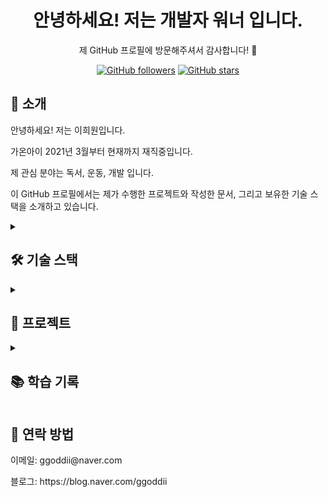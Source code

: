 <div align="center">
  <h1>안녕하세요! 저는 개발자 워너 입니다.</h1>
  <p>제 GitHub 프로필에 방문해주셔서 감사합니다! 🎉</p>
</div>
<p align="center">
  <a href="https://github.com/leeheeweon"><img alt="GitHub followers" src="https://img.shields.io/github/followers/leeheeweon?label=Follow&style=social"></a>
  <a href="https://github.com/leeheeweon"><img alt="GitHub stars" src="https://img.shields.io/github/stars/leeheeweon?label=Stars&style=social"></a>
</p>
<h2>👋 소개</h2>
<p>안녕하세요! 저는 이희원입니다.</p> 
<p>가온아이 2021년 3월부터 현재까지 재직중입니다.</p> 
<p>제 관심 분야는 독서, 운동, 개발 입니다.</p> 
<p>이 GitHub 프로필에서는 제가 수행한 프로젝트와 작성한 문서, 그리고 보유한 기술 스택을 소개하고 있습니다.</p>



<details>
<summary><h2>🛠️ 기술 스택</h2></summary>
<div align="left">
<p><strong>Backend</strong></p>
<img src="https://img.shields.io/badge/Spring Boot-6DB33F?style=flat-square&logo=spring boot&logoColor=white"> 
<img src="https://img.shields.io/badge/Spring-6DB33F?style=flat-square&logo=Spring&logoColor=white" alt="Spring" />
<img src="https://img.shields.io/badge/Java-007396?style=flat-square&logo=Java&logoColor=white" alt="Java" />
</div>
  
<!-- Database -->
<div align="left">
<p><strong>Database</strong></p>  
<img src="https://img.shields.io/badge/Oracle-F80000?style=flat-square&logo=oracle&logoColor=white"> 
<img src="https://img.shields.io/badge/Mysql-4479A1?style=flat-square&logo=mysql&logoColor=white">  
</div>

<!-- Server -->
<div align="left">
<p><strong>Server</strong></p>
  <img src="https://img.shields.io/badge/Linux-FCC624?style=flat-square&logo=linux&logoColor=black"> 
  <img src="https://img.shields.io/badge/Apache tomcat-F8DC75?style=flat-square&logo=apachetomcat&logoColor=black">
  <img src="https://img.shields.io/badge/Amazon AWS-232F3E?style=flat-square&logo=amazon aws&logoColor=white">   
</div>

<!-- Frontend -->
<div align="left">
  <p><strong>Frontend</strong></p>
  <img src="https://img.shields.io/badge/HTML5-E34F26?style=flat-square&logo=html5&logoColor=white"> 
  <img src="https://img.shields.io/badge/CSS-1572B6?style=flat-square&logo=css3&logoColor=white"> 
  <img src="https://img.shields.io/badge/Javascript-F7DF1E?style=flat-square&logo=javascript&logoColor=black"> 
  <img src="https://img.shields.io/badge/Bootstrap-7952B3?style=flat-square&logo=bootstrap&logoColor=white">
</div>

 <!-- Others -->
<div align="left">
  <p><strong>Others</strong></p>
  <img src="https://img.shields.io/badge/Python-3776AB?style=flat-square&logo=python&logoColor=white"> 
  <img src="https://img.shields.io/badge/Intellijidea-000000?style=flat-square&logo=intellijidea&logoColor=white" alt="Git" />
  <img src="https://img.shields.io/badge/Git-F05032?style=flat-square&logo=Git&logoColor=white" alt="Git" />
  <img src="https://img.shields.io/badge/Github-000000?style=flat-square&logo=github&logoColor=white" alt="Git" />
</div>
</details>

<details>
<summary><h2>🚀 프로젝트</h2></summary>
<!-- 한국해양교통안전공단 -->
<table>
  <tr>
    <th width="120">프로젝트명</th>
    <td>한국해양교통안전공단 <a href="https://github.com/leeheeweon/leeheeweon/files/12913627/KOREA.MARITIME.TRANSPORTATION.SAFETY.AUTHORITY_20220407.pdf">개발문서 바로가기</a></td>
  </tr>
  <tr>
    <th width="120">작업기간</th>
    <td>2021.11.08~2022.06.30</td>
  </tr>
  <tr>
    <th width="120">개발환경</th>
    <td>Java8, 전자정부프레임워크</td>
  </tr>
   <tr>
    <th width="120">사용기술</th>
    <td>Spring batch, Mybatis, RestFull API</td>
  </tr>
  <tr>
  <th width="120">소개</th>
  <td>가온아이를 중심으로 여러 회사들과 협업하여 진행한 프로젝트로서 한국해양교통안전공단이 10년간 사용하였던 파워빌더 프로그램을 자바, 스프링을 사용하여 재구성 하였다.</td>
  </tr>
</table>
<p align="center">
  <img src ="https://github.com/leeheeweon/leeheeweon/assets/81005061/bb4b6f77-62f9-4c5b-a21a-089c2c9e5f76" width="300">
  <img src ="https://github.com/leeheeweon/leeheeweon/assets/81005061/71ae1931-c9de-434d-93b4-b03e19e3f964" width="300">
  <img src ="https://github.com/leeheeweon/leeheeweon/assets/81005061/524058ec-97e3-42ad-9a9b-ac2d28046697" width="300">
</p>
<br>

<!--청약 및 빌링 조회 프로그램-->
<table>
  <tr>
    <th width="120">프로젝트명</th>
    <td>SubsCheck  <a href="https://subscheck.notion.site/SubsCheck-fc47a10b84b8474086ed113dc128167b?pvs=4">개발문서 바로가기</a></td>
  </tr>
   <tr>
    <th width="120">작업기간</th>
    <td>2023년 09월 18일 ~ 2023년 10월 20일</td>
  </tr>
  <tr>
    <th width="120">개발환경</th>
    <td>Java 17, Springboot 3.1.3</td>
  </tr>
  <tr>
    <th width="120">사용기술</th>
    <td>Java mail, JPA, Tymeleaf, Springboot valid</td>
  </tr>
  <tr>
    <th width="120">소개</th>
    <td>청약 및 빌링 조회 프로그램은 고객이 청약(구독, 계약 등)과 관련된 정보를 쉽게 확인하고 빌링(요금 청구) 정보를 관리할 수 있는 소프트웨어 도구입니다</td>
  </tr>
</table>
<p align="center" border="1 solid black" >
  <img  src ="https://github.com/leeheeweon/leeheeweon/assets/81005061/2797df93-4606-4ce0-891d-103fd6ad02cc" width="300">
  <img src ="https://github.com/leeheeweon/leeheeweon/assets/81005061/065b94f5-6e5b-49c3-99e6-a7fb85d5e3dd" width="300">
  <img src ="https://github.com/leeheeweon/leeheeweon/assets/81005061/5bf5037a-a637-4345-a8c1-5f6e1756ccb0" width="300">
</p>
</details>

<details>
<summary><h2>📚 학습 기록</h2></summary>
[읽은 책]
<ul>
  <li><a href="https://blog.naver.com/ggoddii/222267232289" target="_blank">Clean Agile 클린애자일 - 로버트 C.마틴 2021. 3. 7<a></li>
  <li><a href="https://blog.naver.com/ggoddii/222291082452" target="_blank">더 클린 코더 (The Clean Coder) - 로버트 C.마틴 2021. 3. 29<a></li>
  <li><a href="https://blog.naver.com/ggoddii/222442035073" target="_blank">리눅스*그냥 재미로 - 리누스 토발즈 2021. 7. 23<a></li>
  <li><a href="https://blog.naver.com/ggoddii/222506149429" target="_blank">객체지향 사실과 오해 - 조영호 2021. 9. 15<a></li>
  <li><a href="https://blog.naver.com/ggoddii/222528158167" target="_blank">소프트웨어 장인 - 산드로 만쿠소 2021. 10. 6<a></li>
  <li><a href="https://blog.naver.com/ggoddii/222910814293" target="_blank">커리어 스킬 - 존 손메즈 2022. 10. 26<a></li>
  <li><a href="https://blog.naver.com/ggoddii/223065486694" target="_blank">Generative_ChatGPT - 강정수 외 2023. 4. 5<a></li>
</ul>
<br>

[인터넷 강의]
<ul>
  <li>스프링 입문 - 코드로 배우는 스프링 부트, 웹 MVC, DB 접근 기술</li>
  <li><a href="https://github.com/leeheeweon/leeheeweon/assets/81005061/70d79c7f-7be3-40c1-a532-95916facb26f">스프링 MVC 1편 - 백엔드 웹 개발 핵심 기술</a></li>
  <li><a href="https://github.com/leeheeweon/leeheeweon/assets/81005061/88b90739-140b-4798-b26a-ca2928303f3a">모든 개발자를 위한 HTTP 웹 기본 지식</a></li>
  <li><a href="https://github.com/leeheeweon/leeheeweon/assets/81005061/26a73de6-c463-4d86-9a0a-db3c75b6825b">스프링 MVC 2편 - 백엔드 웹 개발 활용 기술</a></li>
  <li><a href="https://github.com/leeheeweon/leeheeweon/assets/81005061/3ae8908c-f5c8-4a37-97d3-875df88d1260">스프링 핵심 원리 - 고급편</a></li>
  <li><a href="https://github.com/leeheeweon/leeheeweon/assets/81005061/d9c1ecc1-e30c-4487-9898-f88f08f12288">스프링 핵심 원리 - 기본편</a></li>
  <li><a href="https://github.com/leeheeweon/leeheeweon/assets/81005061/71ed0725-8b08-43ca-9860-cb0b6167ea5e">더 자바, Java 8</a></li>
  <li><a href="https://github.com/leeheeweon/leeheeweon/assets/81005061/aeb6f3fc-414b-46ce-95e8-b97d67120d54">더 자바, 코드를 조작하는 다양한 방법</a></li>
  <li><a href="https://github.com/leeheeweon/leeheeweon/assets/81005061/df7bfbf0-4642-473a-b698-3116a7678be9">스프링 DB 1편 - 데이터 접근 핵심 원리</a></li>
  <li><a href="https://github.com/leeheeweon/leeheeweon/assets/81005061/962ebd6e-9067-490c-a203-08afd52a31df">자바 ORM 표준 JPA 프로그래밍 - 기본편</a></li>
  <li><a href="https://github.com/leeheeweon/leeheeweon/assets/81005061/77f95753-86b6-4554-8484-3f35e758223d">실전! 스프링 부트와 JPA 활용1 - 웹 애플리케이션 개발</a></li>
<li><a href="https://github.com/leeheeweon/leeheeweon/assets/81005061/677e899e-3ca1-4c03-a3f8-0ae5b6d3066f">차근차근따라하는수익형웹사이트만들기</a></li>
</ul>
</details>

<h2>🤝 연락 방법</h2>
<p>이메일: ggoddii@naver.com</p>
<p>블로그: https://blog.naver.com/ggoddii</p>



